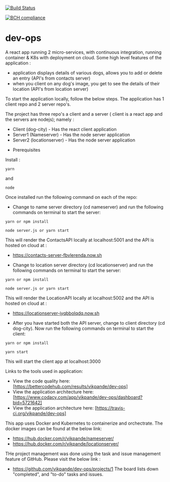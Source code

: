 [![Build Status](https://travis-ci.org/vikpande/dev-ops.svg?branch=master)](https://travis-ci.org/vikpande/dev-ops)

[![BCH compliance](https://bettercodehub.com/edge/badge/vikpande/dev-ops?branch=master)](https://bettercodehub.com/)


# dev-ops
A react app running 2 micro-services, with continuous integration, running container & K8s with deployment on cloud. Some high level features of the application :
- application displays details of various dogs, allows you to add or delete an entry (API's from contacts server)
- when you client on any dog's image, you get to see the details of their location (API's from location server)

To start the application locally, follow the below steps. The application has 1 client repo and 2 server repo's.

The project has three repo's a client and a server ( client is a react app and the servers are nodejs); namely : 
- Client (dog-city) - Has the react client application
- Server1 (Nameserver) - Has the node server application
- Server2 (locationserver) - Has the node server application

* Prerequisites

Install :

 ```
 yarn
 ```
and

```
node
```

Once installed run the following command on each of the repo:

* Change to name server directory (cd nameserver) and run the following commands on terminal to start the server:

 ```
 yarn or npm install
 ``` 
 ```
 node server.js or yarn start
 ```

This will render the ContactsAPI locally at localhost:5001 and the API is hosted on cloud at :
- https://contacts-server-fbvlerenda.now.sh


* Change to location server directory (cd locationserver) and run the following commands on terminal to start the server:
 
 ```
 yarn or npm install
 ``` 
 ```
 node server.js or yarn start
 ```

This will render the LocationAPI locally at localhost:5002 and the API is hosted on cloud at :
- https://locationserver-jyqbbolqdq.now.sh 

* After you have started both the API server, change to client directory (cd dog-city).
 Now run the following commands on terminal to start the client:

 ```
 yarn or npm install
 ``` 
 ```
 yarn start
 ```

This will start the client app at localhost:3000

Links to the tools used in application:
- View the code quality here:  [https://bettercodehub.com/results/vikpande/dev-ops]
- View the application architecture here: [https://www.codacy.com/app/vikpande/dev-ops/dashboard?bid=5721642]
- View the application architecture here: [https://travis-ci.org/vikpande/dev-ops]

This app uses Docker and Kubernetes to containerize and orchectrate. The docker images can be found at the below link: 
- https://hub.docker.com/r/vikpande/nameserver/ 
- https://hub.docker.com/r/vikpande/locationserver/ 

THe project management was done using the task and issue management feature of GitHub. Please visit the below link :
- https://github.com/vikpande/dev-ops/projects/1 
The board lists down "completed", and "to-do" tasks and issues. 
 